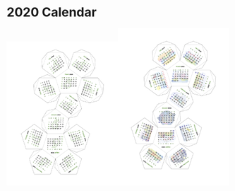 # 2020 Calendar

<img src="images/overleaf-logo-calendar-a4.png" width="50%" height="50%"><img src="images/bonus-seasonal-calendar-a4.png" width="50%" height="50%">